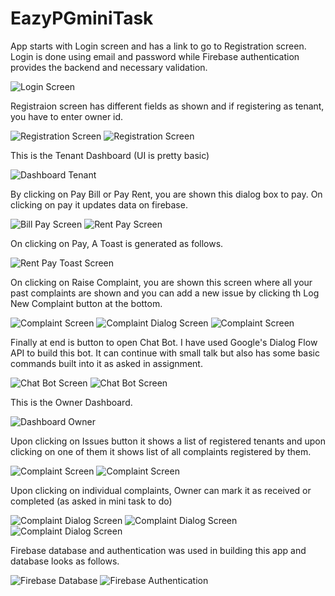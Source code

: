 # EazyPGminiTask

App starts with Login screen and has a link to go to Registration screen. Login is done using email and password while Firebase authentication provides the backend and necessary validation.

![Login Screen](screenshots/1.png?raw=true "Login Screen")

Registraion screen has different fields as shown and if registering as tenant, you have to enter owner id.

![Registration Screen](screenshots/2.png?raw=true "Registration Screen")
![Registration Screen](screenshots/3.png?raw=true "Registration Screen")

This is the Tenant Dashboard (UI is pretty basic)

![Dashboard Tenant](screenshots/4.png?raw=true "Dashboard Tenant")

By clicking on Pay Bill or Pay Rent, you are shown this dialog box to pay. On clicking on pay it updates data on firebase.

![Bill Pay Screen](screenshots/5.png?raw=true "Bill Pay Screen")
![Rent Pay Screen](screenshots/6.png?raw=true "Rent Pay Screen")

On clicking on Pay, A Toast is generated as follows.

![Rent Pay Toast Screen](screenshots/7.png?raw=true "Rent Pay Toast Screen")

On clicking on Raise Complaint, you are shown this screen where all your past complaints are shown and you can add a new issue by clicking th Log New Complaint button at the bottom.

![Complaint Screen](screenshots/8.png?raw=true "Complaint Screen")
![Complaint Dialog Screen](screenshots/9.png?raw=true "Complaint Dialog Screen")
![Complaint Screen](screenshots/10.png?raw=true "Complaint Screen")

Finally at end is button to open Chat Bot. I have used Google's Dialog Flow API to build this bot. It can continue with small talk but also has some basic commands built into it as asked in assignment.

![Chat Bot Screen](screenshots/11.png?raw=true "Chat Bot Screen")
![Chat Bot Screen](screenshots/12.png?raw=true "Chat Bot Screen")

This is the Owner Dashboard.

![Dashboard Owner](screenshots/13.png?raw=true "Dashboard Owner")

Upon clicking on Issues button it shows a list of registered tenants and upon clicking on one of them it shows list of all complaints registered by them.

![Complaint Screen](screenshots/14.png?raw=true "Complaint Screen")
![Complaint Screen](screenshots/15.png?raw=true "Complaint Screen")

Upon clicking on individual complaints, Owner can mark it as received or completed (as asked in mini task to do)

![Complaint Dialog Screen](screenshots/16.png?raw=true "Complaint Dialog Screen")
![Complaint Dialog Screen](screenshots/17.png?raw=true "Complaint Dialog Screen")
![Complaint Dialog Screen](screenshots/18.png?raw=true "Complaint Dialog Screen")

Firebase database and authentication was used in building this app and database looks as follows.

![Firebase Database](screenshots/19.png?raw=true "Firebase Database")
![Firebase Authentication](screenshots/20.png?raw=true "Firebase Authentication")
